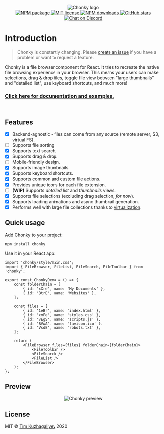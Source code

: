 <p align="center">
  <img src="https://timbokz.github.io/Chonky/Chonky_clear.png" alt="Chonky logo">
  <br/>
  <a href="https://www.npmjs.com/package/chonky">
    <img alt="NPM package" src="https://img.shields.io/npm/v/chonky.svg">
  </a>
  <a href="https://tldrlegal.com/license/mit-license">
    <img alt="MIT license" src="https://img.shields.io/npm/l/chonky">
  </a>
  <a href="https://www.npmjs.com/package/chonky">
    <img alt="NPM downloads" src="https://img.shields.io/npm/dt/chonky">
  </a>
  <a href="https://github.com/TimboKZ/Chonky">
    <img alt="GitHub stars" src="https://img.shields.io/github/stars/TimboKZ/Chonky">
  </a>
  <a href="https://discord.gg/4HJaFn9">
    <img alt="Chat on Discord" src="https://img.shields.io/discord/696033621986770957?label=Chat%20on%20Discord" />
  </a>
</p>

# Introduction

> Chonky is constantly changing. Please [create an issue](https://github.com/TimboKZ/Chonky/issues)
> if you have a problem or want to request a feature.

Chonky is a file browser component for React. It tries to recreate the native file browsing experience in your browser.
This means your users can make selections, drag & drop files, toggle file view between "large thumbnails" and "detailed
list", use keyboard shortcuts, and much more!

### [Click here for documentation and examples.](https://timbokz.github.io/Chonky/)

<br />

## Features

-   [x] Backend-agnostic - files can come from any source (remote server, S3, virtual FS).
-   [ ] Supports file sorting.
-   [x] Supports text search.
-   [x] Supports drag & drop.
-   [ ] Mobile-friendly design.
-   [x] Supports image thumbnails.
-   [x] Supports keyboard shortcuts.
-   [x] Supports common and custom file actions.
-   [x] Provides unique icons for each file extension.
-   [ ] **(WIP)** Supports _detailed list_ and _thumbnails_ views.
-   [x] Supports file selections (excluding drag selection, _for now_).
-   [x] Supports loading animations and async thumbnail generation.
-   [x] Performs well with large file collections thanks to
        [virtualization](https://github.com/bvaughn/react-virtualized).

## Quick usage

Add Chonky to your project:

```shell
npm install chonky
```

Use it in your React app:

```tsx
import 'chonky/style/main.css';
import { FileBrowser, FileList, FileSearch, FileToolbar } from 'chonky';

export const ChonkyDemo = () => {
    const folderChain = [
        { id: 'xXre', name: 'My Documents' },
        { id: 'BtrE', name: 'Websites' },
    ];

    const files = [
        { id: '1eBr', name: 'index.html' },
        { id: 'xmFe', name: 'styles.css' },
        { id: 'vEgS', name: 'scripts.js' },
        { id: 'BVwA', name: 'favicon.ico' },
        { id: 'VsdE', name: 'robots.txt' },
    ];

    return (
        <FileBrowser files={files} folderChain={folderChain}>
            <FileToolbar />
            <FileSearch />
            <FileList />
        </FileBrowser>
    );
};
```

## Preview

<p align="center">
  <img src="https://timbokz.github.io/Chonky/1.x/Chonky_preview.gif" alt="Chonky preview">
</p>

## License

MIT © [Tim Kuzhagaliyev](https://github.com/TimboKZ) 2020
